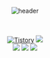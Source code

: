 <div align="center"> 

  ![header](https://capsule-render.vercel.app/api?type=cylinder&color=000000&height=150&section=header&text=YGY515%20&fontColor=ffffff&fontSize=70&animation=fadeIn&fontAlignY=55&desc=%20&descAlignY=62&descAlign=62)

<br/>
<br/>
  <div>
      <a href = "https://sicarope-dev.tistory.com/"> <img alt="Tistory" src ="https://img.shields.io/badge/Tistory-E34F26.svg?&style=flat-square&logo=Tistoty&logo=Tistory=white"/></a>
      <a href = "https://www.notion.so/Notion-d1df5a3c904344eb9cf0adc244d56bce?pvs=4/"><img src="https://img.shields.io/badge/Notion-000000?style=flat-square&logo=Notion&logoColor=white&link=(https://www.notion.so/Notion-d1df5a3c904344eb9cf0adc244d56bce?pvs=4/"><a/>
  </div> 

<img src="https://img.shields.io/badge/unity-000000?style=for-the-badge&logo=unity&logoColor=white">
<img src="https://img.shields.io/badge/c%23-512BD4.svg?style=for-the-badge&logo=c-sharp&logoColor=white"/>
<img src="https://img.shields.io/badge/c++-%2300599C.svg?style=for-the-badge&logo=c%2B%2B&logoColor=white"/>

</div>
